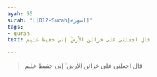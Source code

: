 ```yaml
---
ayah: 55
surah: '[[012-Surah|سورة]]'
tags:
- quran
text: قال اجعلني على خزائن الأرض ۖ إني حفيظ عليم

---
```

> قال اجعلني على خزائن الأرض ۖ إني حفيظ عليم
